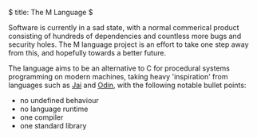 $
title: The M Language
$

Software is currently in a sad state, with a normal commerical product consisting of hundreds of dependencies and countless more bugs and security holes. The M language project is an effort to take one step away from this, and hopefully towards a better future.


The language aims to be an alternative to C for procedural systems programming on modern machines, taking heavy 'inspiration' from languages such as [Jai](https://www.youtube.com/watch?v=TH9VCN6UkyQ&list=PLmV5I2fxaiCKfxMBrNsU1kgKJXD3PkyxO) and [Odin](https://odin-lang.org/), with the following notable bullet points:
<ul>
	<li>no undefined behaviour</li>
	<li>no language runtime</li>
	<li>one compiler</li>
	<li>one standard library</li>
</ul>